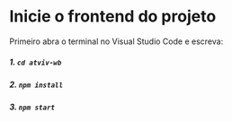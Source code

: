 # Inicie o frontend do projeto

Primeiro abra o terminal no Visual Studio Code e escreva:
##### 1. `cd atviv-wb`
##### 2. `npm install`
##### 3. `npm start`

